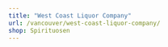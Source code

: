 ```yaml
---
title: "West Coast Liquor Company"
url: /vancouver/west-coast-liquor-company/
shop: Spirituosen
---
```

